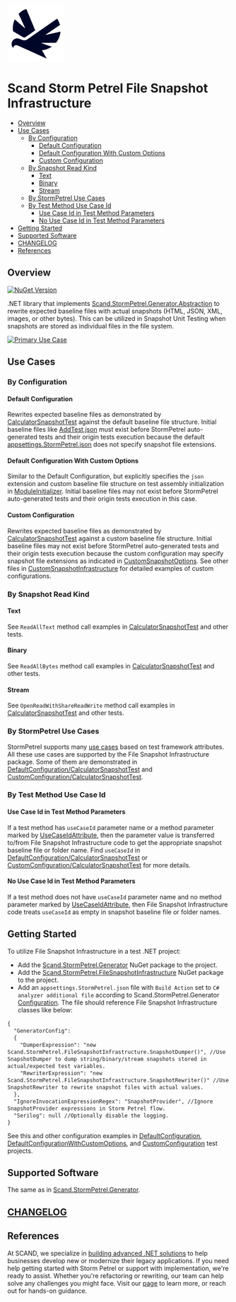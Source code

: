 [![Scand Storm Petrel File Snapshot Infrastructure](assets/logo-128x128-transparent.png)](https://scand.com/products/storm-petrel-expected-baselines-rewriter)
# Scand Storm Petrel File Snapshot Infrastructure
* [Overview](#overview)
* [Use Cases](#use-cases)
    * [By Configuration](#by-configuration)
        * [Default Configuration](#default-configuration)
        * [Default Configuration With Custom Options](#default-configuration-with-custom-options)
        * [Custom Configuration](#custom-configuration)
    * [By Snapshot Read Kind](#by-snapshot-read-kind)
        * [Text](#text)
        * [Binary](#binary)
        * [Stream](#stream)
    * [By StormPetrel Use Cases](#by-stormpetrel-use-cases)
    * [By Test Method Use Case Id](#by-test-method-use-case-id)
        * [Use Case Id in Test Method Parameters](#use-case-id-in-test-method-parameters)
        * [No Use Case Id in Test Method Parameters](#no-use-case-id-in-test-method-parameters)
* [Getting Started](#getting-started)
* [Supported Software](#supported-software)
* [CHANGELOG](CHANGELOG.md)
* [References](#references)

## Overview
[![NuGet Version](http://img.shields.io/nuget/v/Scand.StormPetrel.FileSnapshotInfrastructure.svg?style=flat)](https://www.nuget.org/packages/Scand.StormPetrel.FileSnapshotInfrastructure)

.NET library that implements [Scand.StormPetrel.Generator.Abstraction](../abstraction/README.md) to rewrite expected baseline files with actual snapshots (HTML, JSON, XML, images, or other bytes). This can be utilized in Snapshot Unit Testing when snapshots are stored as individual files in the file system.

[![Primary Use Case](assets/primary-use-case.gif)](assets/primary-use-case.gif)

## Use Cases

### By Configuration

#### Default Configuration
Rewrites expected baseline files as demonstrated by [CalculatorSnapshotTest](Test.Integration.DefaultConfiguration/CalculatorSnapshotTest.cs) against the default baseline file structure.
Initial baseline files like [AddTest.json](Test.Integration.DefaultConfiguration/CalculatorSnapshotTest.Expected/AddTest.json) must exist before StormPetrel auto-generated tests and their origin tests execution because the default [appsettings.StormPetrel.json](Test.Integration.DefaultConfiguration/appsettings.StormPetrel.json) does not specify snapshot file extensions.

#### Default Configuration With Custom Options
Similar to the Default Configuration, but explicitly specifies the `json` extension and custom baseline file structure on test assembly initialization in [ModuleInitializer](Test.Integration.DefaultConfigurationWithCustomOptions/ModuleInitializer.cs). Initial baseline files may not exist before StormPetrel auto-generated tests and their origin tests execution in this case.

#### Custom Configuration
Rewrites expected baseline files as demonstrated by [CalculatorSnapshotTest](Test.Integration.CustomConfiguration/CalculatorSnapshotTest.cs) against a custom baseline file structure.
Initial baseline files may not exist before StormPetrel auto-generated tests and their origin tests execution because the custom configuration may specify snapshot file extensions as indicated in [CustomSnapshotOptions](Test.Integration.CustomConfiguration/CustomSnapshotInfrastructure/CustomSnapshotOptions.cs).
See other files in [CustomSnapshotInfrastructure](Test.Integration.CustomConfiguration/CustomSnapshotInfrastructure) for detailed examples of custom configurations.

### By Snapshot Read Kind

#### Text
See `ReadAllText` method call examples in [CalculatorSnapshotTest](Test.Integration.DefaultConfiguration/CalculatorSnapshotTest.cs) and other tests.

#### Binary
See `ReadAllBytes` method call examples in [CalculatorSnapshotTest](Test.Integration.DefaultConfiguration/CalculatorSnapshotTest.cs) and other tests.

#### Stream
See `OpenReadWithShareReadWrite` method call examples in [CalculatorSnapshotTest](Test.Integration.DefaultConfiguration/CalculatorSnapshotTest.cs) and other tests.

### By StormPetrel Use Cases
StormPetrel supports many [use cases](../generator/README.md#primary-use-cases) based on test framework attributes.
All these use cases are supported by the File Snapshot Infrastructure package. Some of them are demonstrated in [DefaultConfiguration/CalculatorSnapshotTest](Test.Integration.DefaultConfiguration/CalculatorSnapshotTest.cs) and [CustomConfiguration/CalculatorSnapshotTest](Test.Integration.CustomConfiguration/CalculatorSnapshotTest.cs).

### By Test Method Use Case Id

#### Use Case Id in Test Method Parameters

If a test method has `useCaseId` parameter name or a method parameter marked by [UseCaseIdAttribute](Scand.StormPetrel.FileSnapshotInfrastructure/Attributes/UseCaseIdAttribute.cs), then the parameter value is transferred to/from File Snapshot Infrastructure code to get the appropriate snapshot baseline file or folder name. Find `useCaseId` in [DefaultConfiguration/CalculatorSnapshotTest](Test.Integration.DefaultConfiguration/CalculatorSnapshotTest.cs) or [CustomConfiguration/CalculatorSnapshotTest](Test.Integration.CustomConfiguration/CalculatorSnapshotTest.cs) for more details.

#### No Use Case Id in Test Method Parameters

If a test method does not have `useCaseId` parameter name and no method parameter marked by [UseCaseIdAttribute](Scand.StormPetrel.FileSnapshotInfrastructure/Attributes/UseCaseIdAttribute.cs), then File Snapshot Infrastructure code treats `useCaseId` as empty in snapshot baseline file or folder names.

## Getting Started
To utilize File Snapshot Infrastructure in a test .NET project:
* Add the [Scand.StormPetrel.Generator](https://nuget.org/packages/Scand.StormPetrel.Generator) NuGet package to the project.
* Add the [Scand.StormPetrel.FileSnapshotInfrastructure](https://nuget.org/packages/Scand.StormPetrel.FileSnapshotInfrastructure) NuGet package to the project.
* Add an `appsettings.StormPetrel.json` file with `Build Action` set to `C# analyzer additional file` according to Scand.StormPetrel.Generator [Configuration](../generator/README.md#configuration). The file should reference File Snapshot Infrastructure classes like below:
```jsonc
{
  "GeneratorConfig":
  {
    "DumperExpression": "new Scand.StormPetrel.FileSnapshotInfrastructure.SnapshotDumper()", //Use SnapshotDumper to dump string/binary/stream snapshots stored in actual/expected test variables.
    "RewriterExpression": "new Scand.StormPetrel.FileSnapshotInfrastructure.SnapshotRewriter()" //Use SnapshotRewriter to rewrite snapshot files with actual values.
  },
  "IgnoreInvocationExpressionRegex": "SnapshotProvider", //Ignore SnapshotProvider expressions in Storm Petrel flow.
  "Serilog": null //Optionally disable the logging.
}
```
See this and other configuration examples in [DefaultConfiguration](Test.Integration.DefaultConfiguration/Test.Integration.DefaultConfiguration.csproj), [DefaultConfigurationWithCustomOptions](Test.Integration.DefaultConfigurationWithCustomOptions/Test.Integration.DefaultConfigurationWithCustomOptions.csproj), and [CustomConfiguration](Test.Integration.CustomConfiguration/Test.Integration.CustomConfiguration.csproj) test projects.

## Supported Software
The same as in [Scand.StormPetrel.Generator](../generator/README.md#supported-software).

## [CHANGELOG](CHANGELOG.md)

## References

At SCAND, we specialize in [building advanced .NET solutions](https://scand.com/technologies/net/) to help businesses develop new or modernize their legacy applications. If you need help getting started with Storm Petrel or support with implementation, we're ready to assist. Whether you're refactoring or rewriting, our team can help solve any challenges you might face. Visit our [page](https://scand.com/contact-us/) to learn more, or reach out for hands-on guidance.
